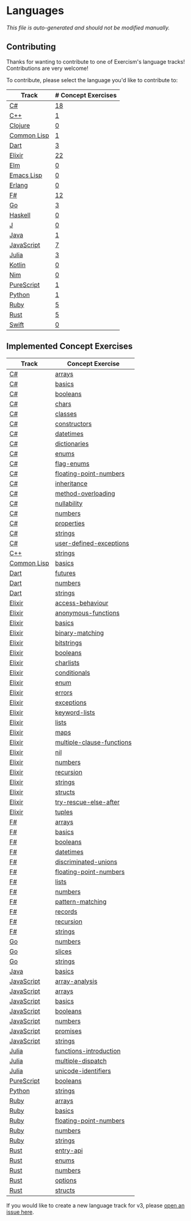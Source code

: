 # Languages

_This file is auto-generated and should not be modified manually._

## Contributing

Thanks for wanting to contribute to one of Exercism's language tracks! Contributions are very welcome!

To contribute, please select the language you'd like to contribute to:

| Track | # Concept Exercises |
| - | - |
| [C#](./csharp/README.md) | [18](https://github.com/exercism/v3/tree/master/languages/csharp/exercises/concept) |
| [C++](./cpp/README.md) | [1](https://github.com/exercism/v3/tree/master/languages/cpp/exercises/concept) |
| [Clojure](./clojure/README.md) | [0](https://github.com/exercism/v3/tree/master/languages/clojure/exercises/concept) |
| [Common Lisp](./common-lisp/README.md) | [1](https://github.com/exercism/v3/tree/master/languages/common-lisp/exercises/concept) |
| [Dart](./dart/README.md) | [3](https://github.com/exercism/v3/tree/master/languages/dart/exercises/concept) |
| [Elixir](./elixir/README.md) | [22](https://github.com/exercism/v3/tree/master/languages/elixir/exercises/concept) |
| [Elm](./elm/README.md) | [0](https://github.com/exercism/v3/tree/master/languages/elm/exercises/concept) |
| [Emacs Lisp](./emacs-lisp/README.md) | [0](https://github.com/exercism/v3/tree/master/languages/emacs-lisp/exercises/concept) |
| [Erlang](./erlang/README.md) | [0](https://github.com/exercism/v3/tree/master/languages/erlang/exercises/concept) |
| [F#](./fsharp/README.md) | [12](https://github.com/exercism/v3/tree/master/languages/fsharp/exercises/concept) |
| [Go](./go/README.md) | [3](https://github.com/exercism/v3/tree/master/languages/go/exercises/concept) |
| [Haskell](./haskell/README.md) | [0](https://github.com/exercism/v3/tree/master/languages/haskell/exercises/concept) |
| [J](./j/README.md) | [0](https://github.com/exercism/v3/tree/master/languages/j/exercises/concept) |
| [Java](./java/README.md) | [1](https://github.com/exercism/v3/tree/master/languages/java/exercises/concept) |
| [JavaScript](./javascript/README.md) | [7](https://github.com/exercism/v3/tree/master/languages/javascript/exercises/concept) |
| [Julia](./julia/README.md) | [3](https://github.com/exercism/v3/tree/master/languages/julia/exercises/concept) |
| [Kotlin](./kotlin/README.md) | [0](https://github.com/exercism/v3/tree/master/languages/kotlin/exercises/concept) |
| [Nim](./nim/README.md) | [0](https://github.com/exercism/v3/tree/master/languages/nim/exercises/concept) |
| [PureScript](./purescript/README.md) | [1](https://github.com/exercism/v3/tree/master/languages/purescript/exercises/concept) |
| [Python](./python/README.md) | [1](https://github.com/exercism/v3/tree/master/languages/python/exercises/concept) |
| [Ruby](./ruby/README.md) | [5](https://github.com/exercism/v3/tree/master/languages/ruby/exercises/concept) |
| [Rust](./rust/README.md) | [5](https://github.com/exercism/v3/tree/master/languages/rust/exercises/concept) |
| [Swift](./swift/README.md) | [0](https://github.com/exercism/v3/tree/master/languages/swift/exercises/concept) |

## Implemented Concept Exercises

| Track | Concept Exercise |
| - | - |
| [C#](./csharp/README.md) | [arrays](https://github.com/exercism/v3/tree/master/languages/csharp/exercises/concept/arrays/.docs/instructions.md) |
| [C#](./csharp/README.md) | [basics](https://github.com/exercism/v3/tree/master/languages/csharp/exercises/concept/basics/.docs/instructions.md) |
| [C#](./csharp/README.md) | [booleans](https://github.com/exercism/v3/tree/master/languages/csharp/exercises/concept/booleans/.docs/instructions.md) |
| [C#](./csharp/README.md) | [chars](https://github.com/exercism/v3/tree/master/languages/csharp/exercises/concept/chars/.docs/instructions.md) |
| [C#](./csharp/README.md) | [classes](https://github.com/exercism/v3/tree/master/languages/csharp/exercises/concept/classes/.docs/instructions.md) |
| [C#](./csharp/README.md) | [constructors](https://github.com/exercism/v3/tree/master/languages/csharp/exercises/concept/constructors/.docs/instructions.md) |
| [C#](./csharp/README.md) | [datetimes](https://github.com/exercism/v3/tree/master/languages/csharp/exercises/concept/datetimes/.docs/instructions.md) |
| [C#](./csharp/README.md) | [dictionaries](https://github.com/exercism/v3/tree/master/languages/csharp/exercises/concept/dictionaries/.docs/instructions.md) |
| [C#](./csharp/README.md) | [enums](https://github.com/exercism/v3/tree/master/languages/csharp/exercises/concept/enums/.docs/instructions.md) |
| [C#](./csharp/README.md) | [flag-enums](https://github.com/exercism/v3/tree/master/languages/csharp/exercises/concept/flag-enums/.docs/instructions.md) |
| [C#](./csharp/README.md) | [floating-point-numbers](https://github.com/exercism/v3/tree/master/languages/csharp/exercises/concept/floating-point-numbers/.docs/instructions.md) |
| [C#](./csharp/README.md) | [inheritance](https://github.com/exercism/v3/tree/master/languages/csharp/exercises/concept/inheritance/.docs/instructions.md) |
| [C#](./csharp/README.md) | [method-overloading](https://github.com/exercism/v3/tree/master/languages/csharp/exercises/concept/method-overloading/.docs/instructions.md) |
| [C#](./csharp/README.md) | [nullability](https://github.com/exercism/v3/tree/master/languages/csharp/exercises/concept/nullability/.docs/instructions.md) |
| [C#](./csharp/README.md) | [numbers](https://github.com/exercism/v3/tree/master/languages/csharp/exercises/concept/numbers/.docs/instructions.md) |
| [C#](./csharp/README.md) | [properties](https://github.com/exercism/v3/tree/master/languages/csharp/exercises/concept/properties/.docs/instructions.md) |
| [C#](./csharp/README.md) | [strings](https://github.com/exercism/v3/tree/master/languages/csharp/exercises/concept/strings/.docs/instructions.md) |
| [C#](./csharp/README.md) | [user-defined-exceptions](https://github.com/exercism/v3/tree/master/languages/csharp/exercises/concept/user-defined-exceptions/.docs/instructions.md) |
| [C++](./cpp/README.md) | [strings](https://github.com/exercism/v3/tree/master/languages/cpp/exercises/concept/strings/.docs/instructions.md) |
| [Common Lisp](./common-lisp/README.md) | [basics](https://github.com/exercism/v3/tree/master/languages/common-lisp/exercises/concept/basics/.docs/instructions.md) |
| [Dart](./dart/README.md) | [futures](https://github.com/exercism/v3/tree/master/languages/dart/exercises/concept/futures/.docs/instructions.md) |
| [Dart](./dart/README.md) | [numbers](https://github.com/exercism/v3/tree/master/languages/dart/exercises/concept/numbers/.docs/instructions.md) |
| [Dart](./dart/README.md) | [strings](https://github.com/exercism/v3/tree/master/languages/dart/exercises/concept/strings/.docs/instructions.md) |
| [Elixir](./elixir/README.md) | [access-behaviour](https://github.com/exercism/v3/tree/master/languages/elixir/exercises/concept/access-behaviour/.docs/instructions.md) |
| [Elixir](./elixir/README.md) | [anonymous-functions](https://github.com/exercism/v3/tree/master/languages/elixir/exercises/concept/anonymous-functions/.docs/instructions.md) |
| [Elixir](./elixir/README.md) | [basics](https://github.com/exercism/v3/tree/master/languages/elixir/exercises/concept/basics/.docs/instructions.md) |
| [Elixir](./elixir/README.md) | [binary-matching](https://github.com/exercism/v3/tree/master/languages/elixir/exercises/concept/binary-matching/.docs/instructions.md) |
| [Elixir](./elixir/README.md) | [bitstrings](https://github.com/exercism/v3/tree/master/languages/elixir/exercises/concept/bitstrings/.docs/instructions.md) |
| [Elixir](./elixir/README.md) | [booleans](https://github.com/exercism/v3/tree/master/languages/elixir/exercises/concept/booleans/.docs/instructions.md) |
| [Elixir](./elixir/README.md) | [charlists](https://github.com/exercism/v3/tree/master/languages/elixir/exercises/concept/charlists/.docs/instructions.md) |
| [Elixir](./elixir/README.md) | [conditionals](https://github.com/exercism/v3/tree/master/languages/elixir/exercises/concept/conditionals/.docs/instructions.md) |
| [Elixir](./elixir/README.md) | [enum](https://github.com/exercism/v3/tree/master/languages/elixir/exercises/concept/enum/.docs/instructions.md) |
| [Elixir](./elixir/README.md) | [errors](https://github.com/exercism/v3/tree/master/languages/elixir/exercises/concept/errors/.docs/instructions.md) |
| [Elixir](./elixir/README.md) | [exceptions](https://github.com/exercism/v3/tree/master/languages/elixir/exercises/concept/exceptions/.docs/instructions.md) |
| [Elixir](./elixir/README.md) | [keyword-lists](https://github.com/exercism/v3/tree/master/languages/elixir/exercises/concept/keyword-lists/.docs/instructions.md) |
| [Elixir](./elixir/README.md) | [lists](https://github.com/exercism/v3/tree/master/languages/elixir/exercises/concept/lists/.docs/instructions.md) |
| [Elixir](./elixir/README.md) | [maps](https://github.com/exercism/v3/tree/master/languages/elixir/exercises/concept/maps/.docs/instructions.md) |
| [Elixir](./elixir/README.md) | [multiple-clause-functions](https://github.com/exercism/v3/tree/master/languages/elixir/exercises/concept/multiple-clause-functions/.docs/instructions.md) |
| [Elixir](./elixir/README.md) | [nil](https://github.com/exercism/v3/tree/master/languages/elixir/exercises/concept/nil/.docs/instructions.md) |
| [Elixir](./elixir/README.md) | [numbers](https://github.com/exercism/v3/tree/master/languages/elixir/exercises/concept/numbers/.docs/instructions.md) |
| [Elixir](./elixir/README.md) | [recursion](https://github.com/exercism/v3/tree/master/languages/elixir/exercises/concept/recursion/.docs/instructions.md) |
| [Elixir](./elixir/README.md) | [strings](https://github.com/exercism/v3/tree/master/languages/elixir/exercises/concept/strings/.docs/instructions.md) |
| [Elixir](./elixir/README.md) | [structs](https://github.com/exercism/v3/tree/master/languages/elixir/exercises/concept/structs/.docs/instructions.md) |
| [Elixir](./elixir/README.md) | [try-rescue-else-after](https://github.com/exercism/v3/tree/master/languages/elixir/exercises/concept/try-rescue-else-after/.docs/instructions.md) |
| [Elixir](./elixir/README.md) | [tuples](https://github.com/exercism/v3/tree/master/languages/elixir/exercises/concept/tuples/.docs/instructions.md) |
| [F#](./fsharp/README.md) | [arrays](https://github.com/exercism/v3/tree/master/languages/fsharp/exercises/concept/arrays/.docs/instructions.md) |
| [F#](./fsharp/README.md) | [basics](https://github.com/exercism/v3/tree/master/languages/fsharp/exercises/concept/basics/.docs/instructions.md) |
| [F#](./fsharp/README.md) | [booleans](https://github.com/exercism/v3/tree/master/languages/fsharp/exercises/concept/booleans/.docs/instructions.md) |
| [F#](./fsharp/README.md) | [datetimes](https://github.com/exercism/v3/tree/master/languages/fsharp/exercises/concept/datetimes/.docs/instructions.md) |
| [F#](./fsharp/README.md) | [discriminated-unions](https://github.com/exercism/v3/tree/master/languages/fsharp/exercises/concept/discriminated-unions/.docs/instructions.md) |
| [F#](./fsharp/README.md) | [floating-point-numbers](https://github.com/exercism/v3/tree/master/languages/fsharp/exercises/concept/floating-point-numbers/.docs/instructions.md) |
| [F#](./fsharp/README.md) | [lists](https://github.com/exercism/v3/tree/master/languages/fsharp/exercises/concept/lists/.docs/instructions.md) |
| [F#](./fsharp/README.md) | [numbers](https://github.com/exercism/v3/tree/master/languages/fsharp/exercises/concept/numbers/.docs/instructions.md) |
| [F#](./fsharp/README.md) | [pattern-matching](https://github.com/exercism/v3/tree/master/languages/fsharp/exercises/concept/pattern-matching/.docs/instructions.md) |
| [F#](./fsharp/README.md) | [records](https://github.com/exercism/v3/tree/master/languages/fsharp/exercises/concept/records/.docs/instructions.md) |
| [F#](./fsharp/README.md) | [recursion](https://github.com/exercism/v3/tree/master/languages/fsharp/exercises/concept/recursion/.docs/instructions.md) |
| [F#](./fsharp/README.md) | [strings](https://github.com/exercism/v3/tree/master/languages/fsharp/exercises/concept/strings/.docs/instructions.md) |
| [Go](./go/README.md) | [numbers](https://github.com/exercism/v3/tree/master/languages/go/exercises/concept/numbers/.docs/instructions.md) |
| [Go](./go/README.md) | [slices](https://github.com/exercism/v3/tree/master/languages/go/exercises/concept/slices/.docs/instructions.md) |
| [Go](./go/README.md) | [strings](https://github.com/exercism/v3/tree/master/languages/go/exercises/concept/strings/.docs/instructions.md) |
| [Java](./java/README.md) | [basics](https://github.com/exercism/v3/tree/master/languages/java/exercises/concept/basics/.docs/instructions.md) |
| [JavaScript](./javascript/README.md) | [array-analysis](https://github.com/exercism/v3/tree/master/languages/javascript/exercises/concept/array-analysis/.docs/instructions.md) |
| [JavaScript](./javascript/README.md) | [arrays](https://github.com/exercism/v3/tree/master/languages/javascript/exercises/concept/arrays/.docs/instructions.md) |
| [JavaScript](./javascript/README.md) | [basics](https://github.com/exercism/v3/tree/master/languages/javascript/exercises/concept/basics/.docs/instructions.md) |
| [JavaScript](./javascript/README.md) | [booleans](https://github.com/exercism/v3/tree/master/languages/javascript/exercises/concept/booleans/.docs/instructions.md) |
| [JavaScript](./javascript/README.md) | [numbers](https://github.com/exercism/v3/tree/master/languages/javascript/exercises/concept/numbers/.docs/instructions.md) |
| [JavaScript](./javascript/README.md) | [promises](https://github.com/exercism/v3/tree/master/languages/javascript/exercises/concept/promises/.docs/instructions.md) |
| [JavaScript](./javascript/README.md) | [strings](https://github.com/exercism/v3/tree/master/languages/javascript/exercises/concept/strings/.docs/instructions.md) |
| [Julia](./julia/README.md) | [functions-introduction](https://github.com/exercism/v3/tree/master/languages/julia/exercises/concept/functions-introduction/.docs/instructions.md) |
| [Julia](./julia/README.md) | [multiple-dispatch](https://github.com/exercism/v3/tree/master/languages/julia/exercises/concept/multiple-dispatch/.docs/instructions.md) |
| [Julia](./julia/README.md) | [unicode-identifiers](https://github.com/exercism/v3/tree/master/languages/julia/exercises/concept/unicode-identifiers/.docs/instructions.md) |
| [PureScript](./purescript/README.md) | [booleans](https://github.com/exercism/v3/tree/master/languages/purescript/exercises/concept/booleans/.docs/instructions.md) |
| [Python](./python/README.md) | [strings](https://github.com/exercism/v3/tree/master/languages/python/exercises/concept/strings/.docs/instructions.md) |
| [Ruby](./ruby/README.md) | [arrays](https://github.com/exercism/v3/tree/master/languages/ruby/exercises/concept/arrays/.docs/instructions.md) |
| [Ruby](./ruby/README.md) | [basics](https://github.com/exercism/v3/tree/master/languages/ruby/exercises/concept/basics/.docs/instructions.md) |
| [Ruby](./ruby/README.md) | [floating-point-numbers](https://github.com/exercism/v3/tree/master/languages/ruby/exercises/concept/floating-point-numbers/.docs/instructions.md) |
| [Ruby](./ruby/README.md) | [numbers](https://github.com/exercism/v3/tree/master/languages/ruby/exercises/concept/numbers/.docs/instructions.md) |
| [Ruby](./ruby/README.md) | [strings](https://github.com/exercism/v3/tree/master/languages/ruby/exercises/concept/strings/.docs/instructions.md) |
| [Rust](./rust/README.md) | [entry-api](https://github.com/exercism/v3/tree/master/languages/rust/exercises/concept/entry-api/.docs/instructions.md) |
| [Rust](./rust/README.md) | [enums](https://github.com/exercism/v3/tree/master/languages/rust/exercises/concept/enums/.docs/instructions.md) |
| [Rust](./rust/README.md) | [numbers](https://github.com/exercism/v3/tree/master/languages/rust/exercises/concept/numbers/.docs/instructions.md) |
| [Rust](./rust/README.md) | [options](https://github.com/exercism/v3/tree/master/languages/rust/exercises/concept/options/.docs/instructions.md) |
| [Rust](./rust/README.md) | [structs](https://github.com/exercism/v3/tree/master/languages/rust/exercises/concept/structs/.docs/instructions.md) |

If you would like to create a new language track for v3, please [open an issue here](https://github.com/exercism/request-new-language-track).


